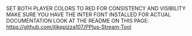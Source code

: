 SET BOTH PLAYER COLORS TO RED FOR CONSISTENCY AND VISIBILITY
MAKE SURE YOU HAVE THE INTER FONT INSTALLED
FOR ACTUAL DOCUMENTATION LOOK AT THE README ON THIS PAGE: https://github.com/ilikepizza107/PPlus-Stream-Tool

